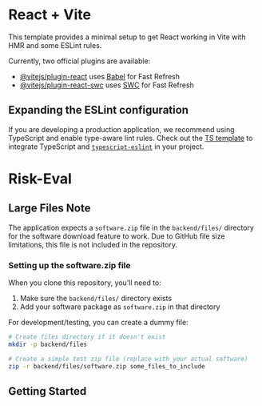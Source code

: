 # React + Vite

This template provides a minimal setup to get React working in Vite with HMR and some ESLint rules.

Currently, two official plugins are available:

- [@vitejs/plugin-react](https://github.com/vitejs/vite-plugin-react/blob/main/packages/plugin-react/README.md) uses [Babel](https://babeljs.io/) for Fast Refresh
- [@vitejs/plugin-react-swc](https://github.com/vitejs/vite-plugin-react-swc) uses [SWC](https://swc.rs/) for Fast Refresh

## Expanding the ESLint configuration

If you are developing a production application, we recommend using TypeScript and enable type-aware lint rules. Check out the [TS template](https://github.com/vitejs/vite/tree/main/packages/create-vite/template-react-ts) to integrate TypeScript and [`typescript-eslint`](https://typescript-eslint.io) in your project.

# Risk-Eval

## Large Files Note

The application expects a `software.zip` file in the `backend/files/` directory for the software download feature to work. Due to GitHub file size limitations, this file is not included in the repository.

### Setting up the software.zip file

When you clone this repository, you'll need to:

1. Make sure the `backend/files/` directory exists
2. Add your software package as `software.zip` in that directory

For development/testing, you can create a dummy file:

```bash
# Create files directory if it doesn't exist
mkdir -p backend/files

# Create a simple test zip file (replace with your actual software)
zip -r backend/files/software.zip some_files_to_include
```

## Getting Started
